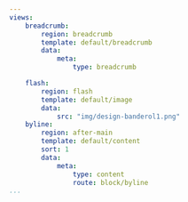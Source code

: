 ```yaml
---
views:
    breadcrumb:
        region: breadcrumb
        template: default/breadcrumb
        data:
            meta:
                type: breadcrumb

    flash:
        region: flash
        template: default/image
        data:
            src: "img/design-banderol1.png"
    byline:
        region: after-main
        template: default/content
        sort: 1
        data:
            meta:
                type: content
                route: block/byline
...
```

